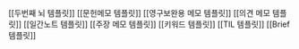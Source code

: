 [[두번째 뇌 템플릿]]
[[문헌메모 템플릿]]
[[영구보완용 메모 템플릿]]
[[의견 메모 템플릿]]
[[일간노트 템플릿]]
[[주장 메모 템플릿]]
[[키워드 템플릿]]
[[TIL 템플릿]]
[[Brief 템플릿]]